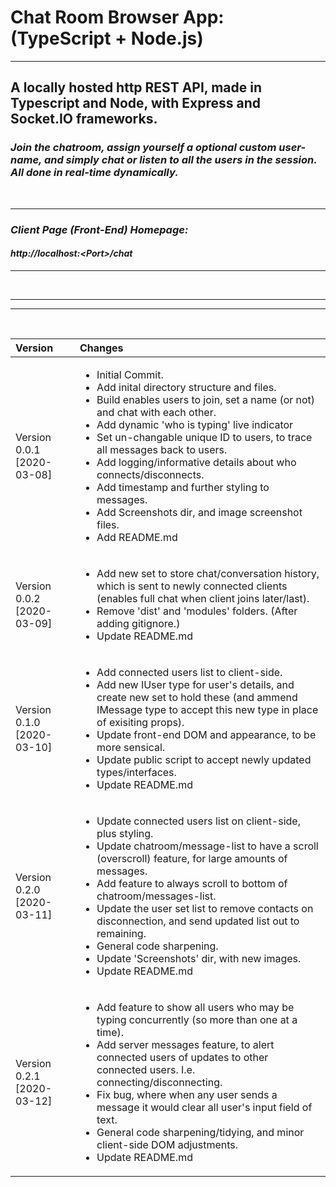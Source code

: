 # Chat Room Browser App: (TypeScript + Node.js)


***


## A locally hosted http REST API, made in Typescript and Node, with Express and Socket.IO frameworks.

### <i> Join the chatroom, assign yourself a optional custom user-name, and simply chat or listen to all the users in the session. All done in real-time dynamically.

<br>

***

### Client Page (Front-End) Homepage: <br>
#### <b>http://localhost:<Port\>/chat</b>

***

<br>

***
***

<br>

|Version| Changes|
|:---|:---|
|Version 0.0.1 [2020-03-08]|<ul><li>Initial Commit.</li><li>Add inital directory structure and files.</li><li>Build enables users to join, set a name (or not) and chat with each other.</li><li>Add dynamic 'who is typing' live indicator</li><li>Set un-changable unique ID to users, to trace all messages back to users.</li><li>Add logging/informative details about who connects/disconnects.</li><li>Add timestamp and further styling to messages.</li><li>Add Screenshots dir, and image screenshot files.</li><li>Add README.md</li></ul>|
|Version 0.0.2 [2020-03-09]|<ul><li>Add new set to store chat/conversation history, which is sent to newly connected clients (enables full chat when client joins later/last).</li><li>Remove 'dist' and 'modules' folders. (After adding gitignore.)</li><li>Update README.md</li></ul>|
|Version 0.1.0 [2020-03-10]|<ul><li>Add connected users list to client-side.</li><li>Add new IUser type for user's details, and create new set to hold these (and ammend IMessage type to accept this new type in place of exisiting props).</li><li>Update front-end DOM and appearance, to be more sensical.</li><li>Update public script to accept newly updated types/interfaces.</li><li>Update README.md</li></ul>|
|Version 0.2.0 [2020-03-11]|<ul><li>Update connected users list on client-side, plus styling.</li><li>Update chatroom/message-list to have a scroll (overscroll) feature, for large amounts of messages.</li><li>Add feature to always scroll to bottom of chatroom/messages-list.</li><li>Update the user set list to remove contacts on disconnection, and send updated list out to remaining.</li><li>General code sharpening.</li><li>Update 'Screenshots' dir, with new images.</li><li>Update README.md</li></ul>|
|Version 0.2.1 [2020-03-12]|<ul><li>Add feature to show all users who may be typing concurrently (so more than one at a time).</li><li>Add server messages feature, to alert connected users of updates to other connected users. I.e. connecting/disconnecting.</li><li>Fix bug, where when any user sends a message it would clear all user's input field of text.</li><li>General code sharpening/tidying, and minor client-side DOM adjustments.</li><li>Update README.md</li></ul>|